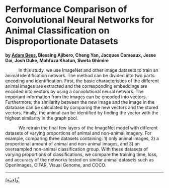# Performance Comparison of Convolutional Neural Networks for Animal Classification on Disproportionate Datasets 

**by [Adam Bess](https://github.com/bessx/), Blessing Ajibero, Cheng Yan, Jacques Comeaux, Jesse Dai, Josh Duke, Mahfuza Khatun, Sweta Ghimire**

&ensp;&ensp;&ensp;&ensp;&ensp;&ensp;In this study, we use ImageNet and other image datasets to train an animal identification network. The method can be divided into two parts: encoding and identification. First, the basic characteristics of the different animal images are extracted and the corresponding embeddings are encoded into vectors by using a convolutional neural network. The important information from the images can be encoded into vectors. Furthermore, the similarity between the new image and the image in the database can be calculated by comparing the new vectors and the stored vectors. Finally, the animal can be identified by finding the vector with the highest similarity in the graph pool. 

&ensp;&ensp;&ensp;&ensp;&ensp;&ensp;We retrain the final few layers of the ImageNet model with different datasets of varying proportions of animal and non-animal imagery. For example, comparing three datasets containing: 1) only animal images, 2) a proportional amount of animal and non-animal images, and 3) an oversampled non-animal classification group. With these datasets of varying proportions of classifications, we compare the training time, loss, and accuracy of the networks tested on similar animal datasets such as OpenImages, CIFAR, Visual Genome, and COCO.



---

[(•̀ᴗ•́)و ̑̑](https://glitch.com/@bess)
